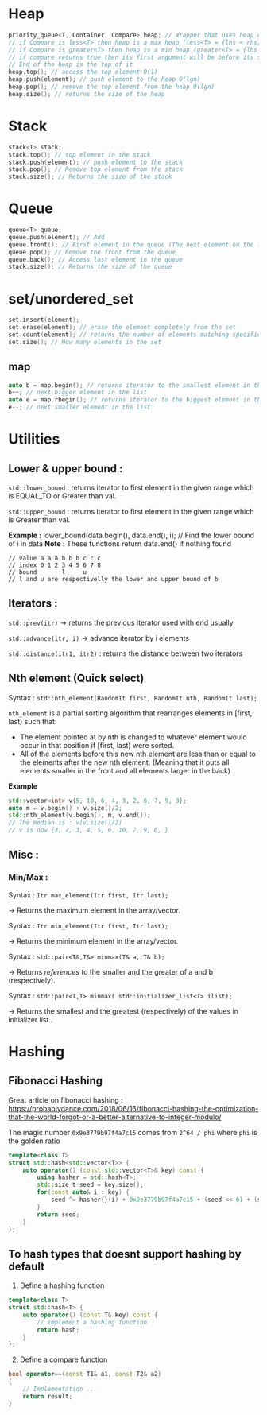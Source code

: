 # Heap
```cpp
priority_queue<T, Container, Compare> heap; // Wrapper that uses heap operations
// if Compare is less<T> then heap is a max heap (less<T> = {lhs < rhs})
// if Compare is greater<T> then heap is a min heap (greater<T> = {lhs > rhs})
// if compare returns true then its first argument will be before its second argument in the heap
// End of the heap is the top of it
heap.top(); // access the top element O(1)
heap.push(element); // push element to the heap O(lgn)
heap.pop(); // remove the top element from the heap O(lgn)
heap.size(); // returns the size of the heap
```
# Stack
```cpp
stack<T> stack;
stack.top(); // top element in the stack
stack.push(element); // push element to the stack
stack.pop(); // Remove top element from the stack
stack.size(); // Returns the size of the stack
```
# Queue
```cpp
queue<T> queue;
queue.push(element); // Add
queue.front(); // First element in the queue (The next element on the list)
queue.pop(); // Remove the front from the queue
queue.back(); // Access last element in the queue
stack.size(); // Returns the size of the queue
```
# set/unordered_set
```cpp
set.insert(element); 
set.erase(element); // erase the element completely from the set
set.count(element); // returns the number of elements matching specific key
set.size(); // How many elements in the set
```
## map
```cpp
auto b = map.begin(); // returns iterator to the smallest element in the map (This is O(1) in C++)
b++; // next bigger element in the list
auto e = map.rbegin(); // returns iterator to the biggest element in the map (This is O(1) in C++)
e--; // next smaller element in the list
```
# Utilities
## Lower & upper bound :
`std::lower_bound` : returns iterator to first element in the given range which is EQUAL_TO or Greater than val.

`std::upper_bound` : returns iterator to first element in the given range which is Greater than val.

**Example :** lower_bound(data.begin(), data.end(), i); // Find the lower bound of i in data
**Note :** These functions return data.end() if nothing found
```
// value a a a b b b c c c
// index 0 1 2 3 4 5 6 7 8
// bound       l     u
// l and u are respectivelly the lower and upper bound of b
```
## Iterators :
`std::prev(itr)` -> returns the previous iterator used with end usually

`std::advance(itr, i)` -> advance iterator by i elements

`std::distance(itr1, itr2)` : returns the distance between two iterators

## Nth element (Quick select)
Syntax : `std::nth_element(RandomIt first, RandomIt nth, RandomIt last);`

`nth_element` is a partial sorting algorithm that rearranges elements in [first, last) such that:
- The element pointed at by nth is changed to whatever element would occur in that position if [first, last) were sorted.
- All of the elements before this new nth element are less than or equal to the elements after the new nth element. (Meaning that it puts all elements smaller in the front and all elements larger in the back)

**Example**
```cpp
std::vector<int> v{5, 10, 6, 4, 3, 2, 6, 7, 9, 3}; 
auto m = v.begin() + v.size()/2;
std::nth_element(v.begin(), m, v.end());
// The median is : v[v.size()/2]
// v is now {3, 2, 3, 4, 5, 6, 10, 7, 9, 6, }
```

## Misc :
### Min/Max :
Syntax : `Itr max_element(Itr first, Itr last);`

-> Returns the maximum element in the array/vector.

Syntax : `Itr min_element(Itr first, Itr last);`

-> Returns the minimum element in the array/vector.


Syntax : `std::pair<T&,T&> minmax(T& a, T& b);` 

-> Returns *references* to the smaller and the greater of a and b (respectively).

Syntax : `std::pair<T,T> minmax( std::initializer_list<T> ilist);` 

-> Returns the smallest and the greatest (respectively) of the values in initializer list .

# Hashing
## Fibonacci Hashing
Great article on fibonacci hashing : https://probablydance.com/2018/06/16/fibonacci-hashing-the-optimization-that-the-world-forgot-or-a-better-alternative-to-integer-modulo/

The magic number `0x9e3779b97f4a7c15` comes from `2^64 / phi` where `phi` is the golden ratio
```cpp
template<class T> 
struct std::hash<std::vector<T>> {
    auto operator() (const std::vector<T>& key) const {
        using hasher = std::hash<T>;
        std::size_t seed = key.size();
        for(const auto& i : key) {
            seed ^= hasher{}(i) + 0x9e3779b97f4a7c15 + (seed << 6) + (seed >> 2);
        }
        return seed;
    }
};
````

## To hash types that doesnt support hashing by default
1. Define a hashing function
```cpp
template<class T> 
struct std::hash<T> {
    auto operator() (const T& key) const {
        // Implement a hashing function
        return hash;
    }
};
```
2. Define a compare function
```cpp
bool operator==(const T1& a1, const T2& a2)
{
    // Implementation ...
    return result;
}
```

